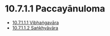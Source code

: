 

# 10.7.1.1 Paccayānuloma

* [10.7.1.1.1 Vibhaṅgavāra](10.7.1.1/10.7.1.1.1.md)
* [10.7.1.1.2 Saṅkhyāvāra](10.7.1.1/10.7.1.1.2.md)



